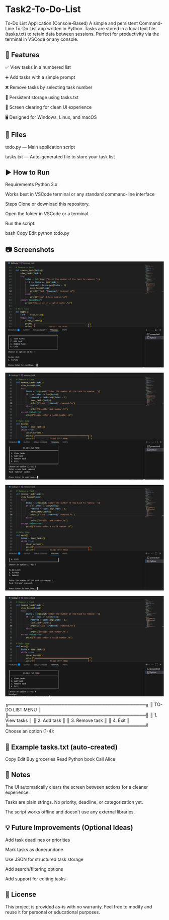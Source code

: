   Task2-To-Do-List
 ===================
 To-Do List Application (Console-Based)
A simple and persistent Command-Line To-Do List app written in Python.
Tasks are stored in a local text file (tasks.txt) to retain data between sessions.
Perfect for productivity via the terminal in VSCode or any console.

🚀 Features
------------------

✅ View tasks in a numbered list

➕ Add tasks with a simple prompt

❌ Remove tasks by selecting task number

💾 Persistent storage using tasks.txt

🧼 Screen clearing for clean UI experience

🖥️ Designed for Windows, Linux, and macOS

📂 Files
-----------
todo.py — Main application script

tasks.txt — Auto-generated file to store your task list

▶️ How to Run
----------------
Requirements
Python 3.x

Works best in VSCode terminal or any standard command-line interface

Steps
Clone or download this repository.

Open the folder in VSCode or a terminal.

Run the script:

bash
Copy
Edit
python todo.py

📷 Screenshots
---------------
![To-Do List App Screenshot](images/To-Do_1.png)

![To-Do List App Screenshot](images/To-Do_2.png)

![To-Do List App Screenshot](images/To-Do_3.png)

![To-Do List App Screenshot](images/To-Do_4.png)


╔════════════════════════════════════════════╗
║            TO-DO LIST MENU                 ║
╠════════════════════════════════════════════╣
║ 1. View tasks                              ║
║ 2. Add task                                ║
║ 3. Remove task                             ║
║ 4. Exit                                    ║
╚════════════════════════════════════════════╝
Choose an option (1-4):

📄 Example tasks.txt (auto-created)
-------------------------------------
Copy
Edit
Buy groceries
Read Python book
Call Alice

📌 Notes
----------

The UI automatically clears the screen between actions for a cleaner experience.

Tasks are plain strings. No priority, deadline, or categorization yet.

The script works offline and doesn't use any external libraries.

💡 Future Improvements (Optional Ideas)
---------------------------------------
Add task deadlines or priorities

Mark tasks as done/undone

Use JSON for structured task storage

Add search/filtering options

Add support for editing tasks

📃 License
-------------
This project is provided as-is with no warranty. Feel free to modify and reuse it for personal or educational purposes.

